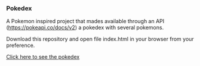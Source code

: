 ### Pokedex

A Pokemon inspired project that mades available through an API (https://pokeapi.co/docs/v2) a pokedex with several pokemons.

Download this repository and open file index.html in your browser from your preference.

[Click here to see the pokedex](https://mateusesm.github.io/pokedex/)
